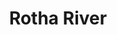 ---
title: "Rotha River"
title_bn: "রথা নদী"
description: "This river flows within Chava union of Atgharia Upazilla, Pabna that originated and fallen in Chiknai River."
---